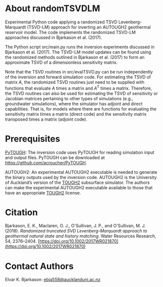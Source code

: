 # About randomTSVDLM
Experimental Python code applying a randomized TSVD Levenberg-Marquardt (TSVD-LM) approach for inverting
an AUTOUGH2 geothermal reservoir model. The code implements the randomized TSVD-LM approaches discussed
in Bjarkason et al. (2017). 

The Python script src/main.py runs the inversion experiments discussed in Bjarkason et al. (2017). 
The TSVD-LM model updates can be found using the randomized methods outlined in Bjarkason et al. (2017) 
to form an approximate TSVD of a dimensionless sensitivity matrix. 

Note that the TSVD routines in src/evalTSVD.py can be run independently of the inversion and forward 
simulation code. For estimating the TSVD of matrix *A*, the randomized TSVD routines just need to be supplied
with functions that evaluate *A* times a matrix and *A*<sup>T</sup> times a matrix. Therefore, the TSVD routines can also be
used for estimating the TSVD of sensitivity or Jacobian matrices pertaining to other types of simulations 
(e.g., groundwater simulations), where the simulator has adjoint and direct capabilities. That is, for models 
where there are functions for evaluating the sensitivity matrix times a matrix (direct code) and the sensitivity 
matrix transposed times a matrix (adjoint code).

# Prerequisites
[PyTOUGH](https://github.com/acroucher/PyTOUGH): The inversion code uses PyTOUGH for reading simulation input and 
output files. PyTOUGH can be downloaded at https://github.com/acroucher/PyTOUGH.

AUTOUGH2: An experimental AUTOUGH2 executable is needed to generate the binary outputs used by the inversion code.
AUTOUGH2 is the University of Auckland’s version of the [TOUGH2](http://esd1.lbl.gov/research/projects/tough/) 
subsurface simulator. The authors can make the experimental AUTOUGH2 executable available to those that have an 
appropriate [TOUGH2](http://esd1.lbl.gov/research/projects/tough/) license.

# Citation
Bjarkason, E. K., Maclaren, O. J., O'Sullivan, J. P., and O'Sullivan, M. J. (2018). *Randomized truncated SVD Levenberg-Marquardt approach to geothermal natural state and history matching*. Water Resources Research, 54, 2376–2404. [https://doi.org/10.1002/2017WR021870](https://doi.org/10.1002/2017WR021870)

# Contact Authors
Elvar K. Bjarkason: ebja558@aucklanduni.ac.nz
